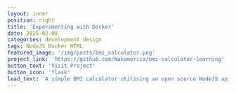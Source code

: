 ```yaml
---
layout: inner
position: right
title: 'Experimenting with Docker'
date: 2025-02-08
categories: development design
tags: NodeJS Docker HTML
featured_image: '/img/posts/bmi_calculator.png'
project_link: 'https://github.com/Nakamerica/bmi-calculator-learning'
button_text: 'Visit Project'
button_icon: 'flask'
lead_text: 'A simple BMI calculator utilising an open source NodeJS api with containerisation and deployment on Docker'
---
```

